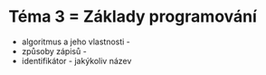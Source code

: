 # Téma 3 = Základy programování
+ algoritmus a jeho vlastnosti -
+ způsoby zápisů -
+ identifikátor - jakýkoliv název
